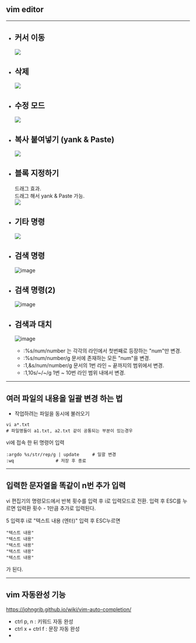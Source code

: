 ## **vim editor**

___

- ## **커서 이동**
    <img src="https://user-images.githubusercontent.com/66513003/132123289-58959640-846f-4f1a-9ebe-d6b63939ca1e.png">

- ## **삭제**
    <img src="https://user-images.githubusercontent.com/66513003/132123361-d099c864-8482-48f8-bb72-ff9eeacc8759.png">

- ## **수정 모드**
    <img src="https://user-images.githubusercontent.com/66513003/132123470-3704806b-0b8d-4e76-a28e-0ae0831602ff.png">


- ## **복사 붙여넣기 (yank & Paste)**
    <img src="https://user-images.githubusercontent.com/66513003/132123484-16fdad7d-d0b8-4198-86e4-6b36825c0de2.png">

- ## **블록 지정하기**
    드래그 효과.  
    드래그 해서 yank & Paste 가능.  
    <img src="https://user-images.githubusercontent.com/66513003/132125472-b7d062d8-1990-4aba-9840-7f163badd323.png">

- ## **기타 명령**

    <img src="https://user-images.githubusercontent.com/66513003/132125669-0aea4774-88cb-4e9d-8315-c34cd5eb051f.png">

- ## **검색 명령**

    ![image](https://user-images.githubusercontent.com/66513003/132125758-f6d26aa1-c485-4d6b-920a-caba2db804e0.png)

- ## **검색 명령(2)**

    ![image](https://user-images.githubusercontent.com/66513003/132126789-b2db44e2-c584-432c-ba8d-64a7360f25f7.png)

- ## **검색과 대치**

    ![image](https://user-images.githubusercontent.com/66513003/132126951-361ea9f0-b851-4503-a37c-288ad76ac755.png)

    - :%s/num/number 는 각각의 라인에서 첫번째로 등장하는 "num"만 변경.  
    - :%s/num/number/g 문서에 존재하는 모든 "num"을 변경.  
    - :1,&s/num/number/g 문서의 1번 라인 ~ 끝까지의 범위에서 변경.
    - :1,10s/~/~/g 1번 ~ 10번 라인 범위 내에서 변경.


___

## **여러 파일의 내용을 일괄 변경 하는 법**

- 작업하려는 파일을 동시에 불러오기

```
vi a*.txt            
# 파일명들이 a1.txt, a2.txt 같이 공통되는 부분이 있는경우
```

vi에 접속 한 뒤 명령어 입력
```
:argdo %s/str/rep/g | update     # 일괄 변경
:wq                # 저장 후 종료
```

___

## **입력한 문자열을 똑같이 n번 추가 입력**

vi 편집기의 명령모드에서 반복 횟수를 입력 후 i로 입력모드로 전환.
입력 후 ESC를 누르면 입력환 횟수 - 1만큼 추가로 입력된다.

5 입력후 i로 "텍스트 내용 (엔터)" 입력 후 ESC누르면
```
"텍스트 내용"
"텍스트 내용"
"텍스트 내용"
"텍스트 내용"
"텍스트 내용"
```
가 된다.


___

## **vim 자동완성 기능**

https://johngrib.github.io/wiki/vim-auto-completion/

- ctrl p, n : 키워드 자동 완성
- ctrl x + ctrl f : 문장 자동 완성
- 